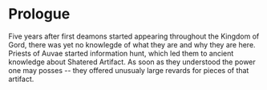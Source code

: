 Prologue
========

Five years after first deamons started appearing throughout the Kingdom of Gord, there was yet no knowlegde of what they are and why they are here.
Priests of Auvae started information hunt, which led them to ancient knowledge about Shatered Artifact. As soon as they understood the power one may
posses -- they offered unusualy large revards for pieces of that artifact.
